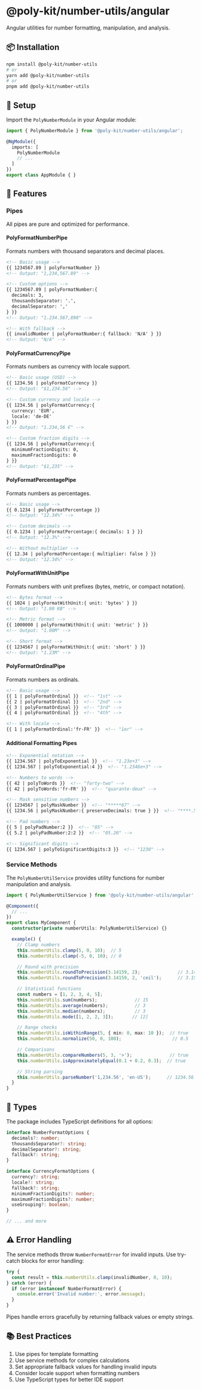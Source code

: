 # @poly-kit/number-utils/angular

Angular utilities for number formatting, manipulation, and analysis.

## 📦 Installation

```bash
npm install @poly-kit/number-utils
# or
yarn add @poly-kit/number-utils
# or
pnpm add @poly-kit/number-utils
```

## 🚀 Setup

Import the `PolyNumberModule` in your Angular module:

```typescript
import { PolyNumberModule } from '@poly-kit/number-utils/angular';

@NgModule({
  imports: [
    PolyNumberModule
    // ...
  ]
})
export class AppModule { }
```

## 📝 Features

### Pipes

All pipes are pure and optimized for performance.

#### PolyFormatNumberPipe
Formats numbers with thousand separators and decimal places.

```html
<!-- Basic usage -->
{{ 1234567.89 | polyFormatNumber }}
<!-- Output: "1,234,567.89" -->

<!-- Custom options -->
{{ 1234567.89 | polyFormatNumber:{ 
  decimals: 3,
  thousandsSeparator: '.',
  decimalSeparator: ','
} }}
<!-- Output: "1.234.567,890" -->

<!-- With fallback -->
{{ invalidNumber | polyFormatNumber:{ fallback: 'N/A' } }}
<!-- Output: "N/A" -->
```

#### PolyFormatCurrencyPipe
Formats numbers as currency with locale support.

```html
<!-- Basic usage (USD) -->
{{ 1234.56 | polyFormatCurrency }}
<!-- Output: "$1,234.56" -->

<!-- Custom currency and locale -->
{{ 1234.56 | polyFormatCurrency:{
  currency: 'EUR',
  locale: 'de-DE'
} }}
<!-- Output: "1.234,56 €" -->

<!-- Custom fraction digits -->
{{ 1234.56 | polyFormatCurrency:{
  minimumFractionDigits: 0,
  maximumFractionDigits: 0
} }}
<!-- Output: "$1,235" -->
```

#### PolyFormatPercentagePipe
Formats numbers as percentages.

```html
<!-- Basic usage -->
{{ 0.1234 | polyFormatPercentage }}
<!-- Output: "12.34%" -->

<!-- Custom decimals -->
{{ 0.1234 | polyFormatPercentage:{ decimals: 1 } }}
<!-- Output: "12.3%" -->

<!-- Without multiplier -->
{{ 12.34 | polyFormatPercentage:{ multiplier: false } }}
<!-- Output: "12.34%" -->
```

#### PolyFormatWithUnitPipe
Formats numbers with unit prefixes (bytes, metric, or compact notation).

```html
<!-- Bytes format -->
{{ 1024 | polyFormatWithUnit:{ unit: 'bytes' } }}
<!-- Output: "1.00 KB" -->

<!-- Metric format -->
{{ 1000000 | polyFormatWithUnit:{ unit: 'metric' } }}
<!-- Output: "1.00M" -->

<!-- Short format -->
{{ 1234567 | polyFormatWithUnit:{ unit: 'short' } }}
<!-- Output: "1.23M" -->
```

#### PolyFormatOrdinalPipe
Formats numbers as ordinals.

```html
<!-- Basic usage -->
{{ 1 | polyFormatOrdinal }}  <!-- "1st" -->
{{ 2 | polyFormatOrdinal }}  <!-- "2nd" -->
{{ 3 | polyFormatOrdinal }}  <!-- "3rd" -->
{{ 4 | polyFormatOrdinal }}  <!-- "4th" -->

<!-- With locale -->
{{ 1 | polyFormatOrdinal:'fr-FR' }}  <!-- "1er" -->
```

#### Additional Formatting Pipes

```html
<!-- Exponential notation -->
{{ 1234.567 | polyToExponential }}  <!-- "1.23e+3" -->
{{ 1234.567 | polyToExponential:4 }}  <!-- "1.2346e+3" -->

<!-- Numbers to words -->
{{ 42 | polyToWords }}  <!-- "forty-two" -->
{{ 42 | polyToWords:'fr-FR' }}  <!-- "quarante-deux" -->

<!-- Mask sensitive numbers -->
{{ 1234567 | polyMaskNumber }}  <!-- "*****67" -->
{{ 1234.56 | polyMaskNumber:{ preserveDecimals: true } }}  <!-- "****.56" -->

<!-- Pad numbers -->
{{ 5 | polyPadNumber:2 }}  <!-- "05" -->
{{ 5.2 | polyPadNumber:2:2 }}  <!-- "05.20" -->

<!-- Significant digits -->
{{ 1234.567 | polyToSignificantDigits:3 }}  <!-- "1230" -->
```

### Service Methods

The `PolyNumberUtilService` provides utility functions for number manipulation and analysis.

```typescript
import { PolyNumberUtilService } from '@poly-kit/number-utils/angular';

@Component({
  // ...
})
export class MyComponent {
  constructor(private numberUtils: PolyNumberUtilService) {}

  example() {
    // Clamp numbers
    this.numberUtils.clamp(5, 0, 10);  // 5
    this.numberUtils.clamp(-5, 0, 10); // 0

    // Round with precision
    this.numberUtils.roundToPrecision(3.14159, 2);              // 3.14
    this.numberUtils.roundToPrecision(3.14159, 2, 'ceil');      // 3.15

    // Statistical functions
    const numbers = [1, 2, 3, 4, 5];
    this.numberUtils.sum(numbers);              // 15
    this.numberUtils.average(numbers);          // 3
    this.numberUtils.median(numbers);           // 3
    this.numberUtils.mode([1, 2, 2, 3]);       // [2]

    // Range checks
    this.numberUtils.isWithinRange(5, { min: 0, max: 10 });  // true
    this.numberUtils.normalize(50, 0, 100);                   // 0.5

    // Comparisons
    this.numberUtils.compareNumbers(5, 3, '>');              // true
    this.numberUtils.isApproximatelyEqual(0.1 + 0.2, 0.3);  // true

    // String parsing
    this.numberUtils.parseNumber('1,234.56', 'en-US');      // 1234.56
  }
}
```

## 🔧 Types

The package includes TypeScript definitions for all options:

```typescript
interface NumberFormatOptions {
  decimals?: number;
  thousandsSeparator?: string;
  decimalSeparator?: string;
  fallback?: string;
}

interface CurrencyFormatOptions {
  currency?: string;
  locale?: string;
  fallback?: string;
  minimumFractionDigits?: number;
  maximumFractionDigits?: number;
  useGrouping?: boolean;
}

// ... and more
```

## ⚠️ Error Handling

The service methods throw `NumberFormatError` for invalid inputs. Use try-catch blocks for error handling:

```typescript
try {
  const result = this.numberUtils.clamp(invalidNumber, 0, 10);
} catch (error) {
  if (error instanceof NumberFormatError) {
    console.error('Invalid number:', error.message);
  }
}
```

Pipes handle errors gracefully by returning fallback values or empty strings.

## 📚 Best Practices

1. Use pipes for template formatting
2. Use service methods for complex calculations
3. Set appropriate fallback values for handling invalid inputs
4. Consider locale support when formatting numbers
5. Use TypeScript types for better IDE support
